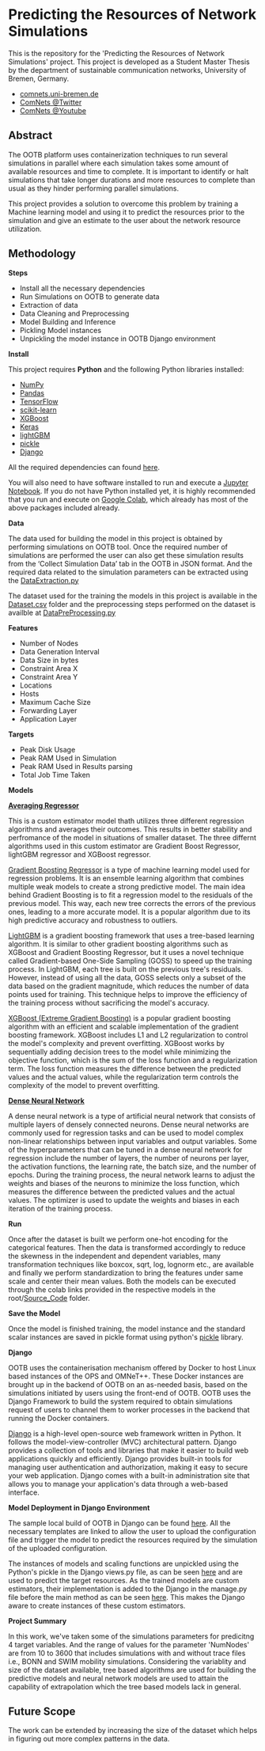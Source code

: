 # Predicting the Resources of Network Simulations

This is the repository for the 'Predicting the Resources of Network Simulations' project. This project is developed as a Student Master Thesis by the department of sustainable communication networks, University of Bremen, Germany.

 - [comnets.uni-bremen.de](https://www.uni-bremen.de/comnets)
 - [ComNets @Twitter](https://twitter.com/ComNetsBremen)
 - [ComNets @Youtube](https://www.youtube.com/c/ComNetsBremen)

## Abstract
The OOTB platform uses containerization techniques to run several simulations in parallel where each simulation takes some amount of available resources and time to complete. It is important to identify or halt simulations that take longer durations and more resources to complete than usual as they hinder performing parallel simulations.

This project provides a solution to overcome this problem by training a Machine learning model and using it to predict the resources prior to the simulation and give an estimate to the user about the network resource utilization.

## Methodology
**Steps**

- Install all the necessary dependencies
- Run Simulations on OOTB to generate data
- Extraction of data
- Data Cleaning and Preprocessing
- Model Building and Inference
- Pickling Model instances
- Unpickling the model instance in OOTB Django environment

**Install**

This project requires **Python** and the following Python libraries installed:
- [NumPy](http://www.numpy.org/)
- [Pandas](http://pandas.pydata.org/)
- [TensorFlow](https://pypi.org/project/tensorflow/)
- [scikit-learn](http://scikit-learn.org/stable/)
- [XGBoost](https://pypi.org/project/xgboost/)
- [Keras](https://pypi.org/project/keras/)
- [lightGBM](https://pypi.org/project/lightgbm/)
- [pickle](https://pypi.org/project/pickle5/)
- [Django](https://pypi.org/project/Django/)

All the required dependencies can found [here](./OOTB/OOTB_DjangoModel/requirements.txt).

You will also need to have software installed to run and execute a [Jupyter Notebook](http://jupyter.org/install.html).
If you do not have Python installed yet, it is highly recommended that you run and execute on [Google Colab](https://colab.research.google.com/), which already has most of the above packages included already.

**Data**

The data used for building the model in this project is obtained by performing simulations on OOTB tool. Once the required number of simulations are performed the user can also get these simulation results from the ‘Collect Simulation Data’ tab in the OOTB in JSON format. And the required data related to the simulation parameters can be extracted using the [DataExtraction.py](./OOTB/SourceCode/DataExtraction.py)

The dataset used for the training the models in this project is available in the [Dataset.csv](./OOTB/Dataset/Data_27_02_2023.csv) folder and the preprocessing steps performed on the dataset is availble at [DataPreProcessing.py](./OOTB/SourceCode/Data_PreProcessing.py)

**Features**

 - Number of Nodes
 - Data Generation Interval
 - Data Size in bytes
 - Constraint Area X
 - Constraint Area Y
 - Locations
 - Hosts
 - Maximum Cache Size
 - Forwarding Layer
 - Application Layer
 
 **Targets**
 - Peak Disk Usage
 - Peak RAM Used in Simulation
 - Peak RAM Used in Results parsing
 - Total Job Time Taken
 
**Models**

 **[Averaging Regressor](./OOTB/SourceCode/Model_AveragingRegressor.py)**
 
 This is a custom estimator model thath utilizes three different regression algorithms and averages their outcomes. This results in better stability and perfromance of the model in situations of smaller dataset. The three differnt algorithms used in this custom estimator are Gradient Boost Regressor, lightGBM regressor and XGBoost regressor.
 
[Gradient Boosting Regressor](https://scikit-learn.org/stable/modules/generated/sklearn.ensemble.GradientBoostingRegressor.html) is a type of machine learning model used for regression problems. It is an ensemble learning algorithm that combines multiple weak models to create a strong predictive model. The main idea behind Gradient Boosting is to fit a regression model to the residuals of the previous model. This way, each new tree corrects the errors of the previous ones, leading to a more accurate model. It is a popular algorithm due to its high predictive accuracy and robustness to outliers.

[LightGBM](https://lightgbm.readthedocs.io/en/v3.3.2/) is a gradient boosting framework that uses a tree-based learning algorithm. It is similar to other gradient boosting algorithms such as XGBoost and Gradient Boosting Regressor, but it uses a novel technique called Gradient-based One-Side Sampling (GOSS) to speed up the training process. In LightGBM, each tree is built on the previous tree's residuals. However, instead of using all the data, GOSS selects only a subset of the data based on the gradient magnitude, which reduces the number of data points used for training. This technique helps to improve the efficiency of the training process without sacrificing the model's accuracy.

[XGBoost (Extreme Gradient Boosting)](https://xgboost.readthedocs.io/en/stable/index.html) is a popular gradient boosting algorithm with an efficient and scalable implementation of the gradient boosting framework. XGBoost includes L1 and L2 regularization to control the model's complexity and prevent overfitting. XGBoost works by sequentially adding decision trees to the model while minimizing the objective function, which is the sum of the loss function and a regularization term. The loss function measures the difference between the predicted values and the actual values, while the regularization term controls the complexity of the model to prevent overfitting.

**[Dense Neural Network](OOTB/SourceCode/Model_NeuralNetwork.py)**

A dense neural network is a type of artificial neural network that consists of multiple layers of densely connected neurons. Dense neural networks are commonly used for regression tasks and can be used to model complex non-linear relationships between input variables and output variables. Some of the hyperparameters that can be tuned in a dense neural network for regression include the number of layers, the number of neurons per layer, the activation functions, the learning rate, the batch size, and the number of epochs. During the training process, the neural network learns to adjust the weights and biases of the neurons to minimize the loss function, which measures the difference between the predicted values and the actual values. The optimizer is used to update the weights and biases in each iteration of the training process.

**Run**

Once after the dataset is built we perform one-hot encoding for the categorical features. Then the data is transformed accordingly to reduce the skewness in the independent and dependent variables, many transformation techniques like boxcox, sqrt, log, lognorm etc., are available and finally we perform standardization to bring the features under same scale and center their mean values. Both the models can be executed through the colab links provided in the respective models in the root/[Source_Code](https://github.com/Srikanth635/COMNETS/tree/main/Source_Code)  folder.

**Save the Model**

Once the model is finished training, the model instance and the standard scalar instances are saved in pickle format using python's [pickle](https://docs.python.org/3/library/pickle.html) library.

**Django**

OOTB uses the containerisation mechanism offered by Docker to host Linux based instances of the OPS and OMNeT++. These Docker instances are brought up in the backend of OOTB on an as-needed basis, based on the simulations initiated by users using the front-end of OOTB. OOTB uses the Django Framework to build the system required to obtain simulations request of users to channel them to worker processes in the backend that running the Docker containers.

[Django](https://www.djangoproject.com/) is a high-level open-source web framework written in Python. It follows the model-view-controller (MVC) architectural pattern. Django provides a collection of tools and libraries that make it easier to build web applications quickly and efficiently. Django provides built-in tools for managing user authentication and authorization, making it easy to secure your web application. Django comes with a built-in administration site that allows you to manage your application's data through a web-based interface.

**Model Deployment in Django Environment**

The sample local build of OOTB in Django can be found [here](./OOTB/OOTB_DjangoModel/). All the necessary templates are linked to allow the user to upload the configuration file and trigger the model to predict the resources required by the simulation of the uploaded configuration.

The instances of models and scaling functions are unpickled using the Python's pickle in the Django views.py file, as can be seen [here](./OOTB/OOTB_DjangoModel/OOTB/views.py#L167) and are used to predict the target resources. As the trained models are custom estimators, their implementation is added to the Django in the manage.py file before the main method as can be seen [here](./OOTB/OOTB_DjangoModel/manage.py#L22). This makes the Django aware to create instances of these custom estimators.

**Project Summary**

In this work, we've taken some of the simulations parameters for predicitng 4 target variables. And the range of values for the parameter 'NumNodes' are from 10 to 3600 that includes simulations with and without trace files i.e., BONN and SWIM mobility simulations. Considering the variablity and size of the dataset available, tree based algorithms are used for building the predictive models and neural network models are used to attain the capability of extrapolation which the tree based models lack in general.

## Future Scope

The work can be extended by increasing the size of the dataset which helps in figuring out more complex patterns in the data.
